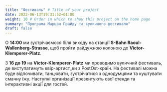 ```yaml
---
title: "Фестиваль" # Title of your project
date: 2022-06-13T19:31:52+01:00
weight: 10 # Order in which to show this project on the home page
summary: "Програма Марцан Прайду та вуличного фестивалю"
draft: false
---
```

О **14:00** ми зустрічаємося біля виходу на станції **S-Bahn Raoul-Wallenberg-Strasse**, щоб пройти райдужною колоною до **Victor-Klemperer-Platz**.

З **16 до 19** на **Victor-Klemperer-Platz** ми проводимо вуличний фестиваль, де виступатимуть квір-артист_ки з PostOst-країн. На фестивалі можна буде відпочивати, танцювати, зустрічатися з однодумцями та куштувати смачну їжу. Наступні організації презентують свої стенди та інтерактивні акції для гостей.